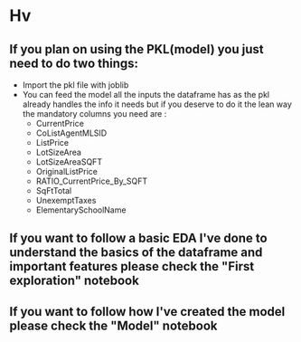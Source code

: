 # Hv
## If you plan on using the PKL(model) you just need to do two things:
* Import the pkl file with joblib
* You can feed the model all the inputs the dataframe has as the pkl already handles the info it needs but if you deserve to do it the lean way the mandatory columns you need are :
  * CurrentPrice
  * CoListAgentMLSID
  * ListPrice
  * LotSizeArea
  * LotSizeAreaSQFT
  * OriginalListPrice
  * RATIO_CurrentPrice_By_SQFT
  * SqFtTotal
  * UnexemptTaxes
  * ElementarySchoolName
## If you want to follow a basic EDA I've done to understand the basics of the dataframe and important features please check the "First exploration" notebook
## If you want to follow how I've created the model please check the "Model" notebook
